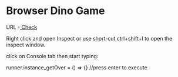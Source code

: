 # Browser Dino Game

URL -<a href="chrome://dino/"> Check </a>

Right click and open Inspect 
or use short-cut ctrl+shift+I to open the inspect window.

click on Console tab then start typing:

runner.instance_getOver = () => {}  //press enter to execute
